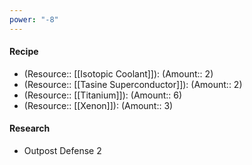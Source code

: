 ```yaml
---
power: "-8"
---
```


#### Recipe
- (Resource:: [[Isotopic Coolant]]): (Amount:: 2)
- (Resource:: [[Tasine Superconductor]]): (Amount:: 2)
- (Resource:: [[Titanium]]): (Amount:: 6)
- (Resource:: [[Xenon]]): (Amount:: 3)

#### Research
- Outpost Defense 2
